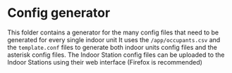 # Config generator

This folder contains a generator for the many config files that need to be generated for every single indoor unit
It uses the `/app/occupants.csv` and the `template.conf` files to generate both indoor units config files and the asterisk config files.
The Indoor Station config files can be uploaded to the Indoor Stations using their web interface (Firefox is recommended)
